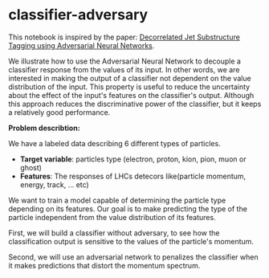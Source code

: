 # classifier-adversary
This notebook is inspired by the paper: [Decorrelated Jet Substructure Tagging using Adversarial Neural Networks](https://arxiv.org/abs/1703.03507).

We illustrate how to use the Adversarial Neural Network to decouple a classifier response from the values of its input.
In other words, we are interested in making the output of a classifier not dependent on the value distribution of the input. 
This property is useful to reduce the uncertainty about the effect of the input's features on the classifier's output.
Although this approach reduces the discriminative power of the classifier, but it keeps a relatively good performance.

**Problem describtion:**

We have a labeled data describing 6 different types of particles. 


*   **Target variable**: particles type (electron, proton, kion, pion, muon or ghost)
*   **Features**: The responses of LHCs detecors like(particle momentum, energy, track, ... etc)


We want to train a model capable of determining the particle type depending on its features. Our goal is to make predicting the type of the particle independent from the value distribution of its features.

First, we will build a classifier without adversary, to see how the classification output is sensitive to the values of the particle's momentum.

Second, we will use an adversarial network to penalizes the classifier when it makes predictions that distort the momentum spectrum.

